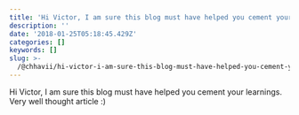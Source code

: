 ```yaml
---
title: 'Hi Victor, I am sure this blog must have helped you cement your learnings.'
description: ''
date: '2018-01-25T05:18:45.429Z'
categories: []
keywords: []
slug: >-
  /@chhavii/hi-victor-i-am-sure-this-blog-must-have-helped-you-cement-your-learnings-bbddeec46ee2
---
```


Hi Victor, I am sure this blog must have helped you cement your learnings. Very well thought article :)